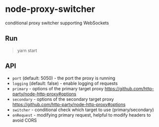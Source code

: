 # node-proxy-switcher
conditional proxy switcher supporting WebSockets

## Run
> yarn start

## API
- `port` (default: 5050) - the port the proxy is running
- `logging` (default: false) - enable logging of requests
- `primary` - options of the primary target proxy https://github.com/http-party/node-http-proxy#options
- `secondary` - options of the secondary target proxy https://github.com/http-party/node-http-proxy#options
- `switcher` - conditional check which target to use (primary/secondary)
- `onRequest` - modifying primary request, helpful to modify headers to avoid CORS 